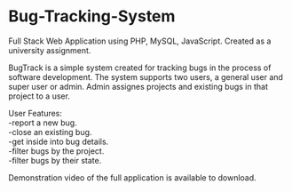 # Bug-Tracking-System

Full Stack Web Application using PHP, MySQL, JavaScript.
Created as a university assignment.

BugTrack is a simple system created for tracking bugs in the process of software development.
The system supports two users, a general user and super user or admin.
Admin assignes projects and existing bugs in that project to a user.

User Features:<br />
  -report a new bug.<br />
  -close an existing bug.<br />
  -get inside into bug details.<br />
  -filter bugs by the project.<br />
  -filter bugs by their state.<br />
 
 Demonstration video of the full application is available to download.

